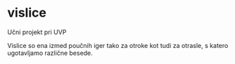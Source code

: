 # vislice
Učni projekt pri UVP

Vislice so ena izmed poučnih iger tako za otroke kot tudi za otrasle, s katero ugotavljamo različne besede.
